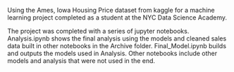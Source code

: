 Using the Ames, Iowa Housing Price dataset from kaggle for a machine learning project completed as a student at the NYC Data Science Academy.

The project was completed with a series of jupyter notebooks. Analysis.ipynb shows the final analysis using the models and cleaned sales data built in other notebooks in the Archive folder. Final_Model.ipynb builds and outputs the models used in Analysis. Other notebooks include other models and analysis that were not used in the end. 


